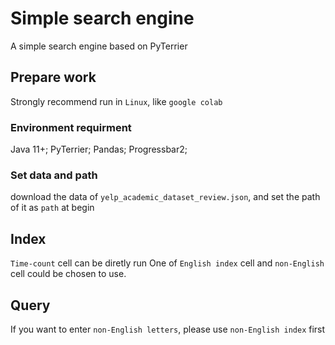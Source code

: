 # Simple search engine
A simple search engine based on PyTerrier


## Prepare work
Strongly recommend run in `Linux`, like `google colab`
### Environment requirment
Java 11+; PyTerrier; Pandas; Progressbar2;
### Set data and path 
download the data of `yelp_academic_dataset_review.json`, and set the path of it as `path` at begin
    
    
## Index
`Time-count` cell can be diretly run
One of `English index` cell and `non-English` cell could be chosen to use.

## Query
If you want to enter `non-English letters`, please use `non-English index` first

